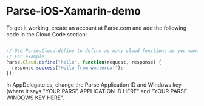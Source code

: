 Parse-iOS-Xamarin-demo
======================

To get it working, create an account at Parse.com and add the following code in the Cloud Code section:

```javascript

// Use Parse.Cloud.define to define as many cloud functions as you want.
// For example:
Parse.Cloud.define("hello", function(request, response) {
  response.success("Hello from woutercx!");
});

```

In AppDelegate.cs, change the Parse Application ID and Windows key
(where it says "YOUR PARSE APPLICATION ID HERE" and "YOUR PARSE WINDOWS KEY HERE".

